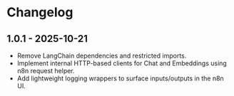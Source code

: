 # Changelog

## 1.0.1 - 2025-10-21

- Remove LangChain dependencies and restricted imports.
- Implement internal HTTP-based clients for Chat and Embeddings using n8n request helper.
- Add lightweight logging wrappers to surface inputs/outputs in the n8n UI.

